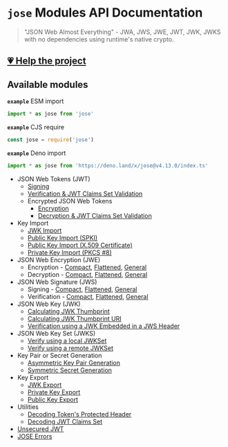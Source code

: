 # `jose` Modules API Documentation

> "JSON Web Almost Everything" - JWA, JWS, JWE, JWT, JWK, JWKS with no dependencies using runtime's native crypto.

## [💗 Help the project](https://github.com/sponsors/panva)

## Available modules

**`example`** ESM import
```js
import * as jose from 'jose'
```

**`example`** CJS require
```js
const jose = require('jose')
```

**`example`** Deno import
```js
import * as jose from 'https://deno.land/x/jose@v4.13.0/index.ts'
```

- JSON Web Tokens (JWT)
  - [Signing](classes/jwt_sign.SignJWT.md#readme)
  - [Verification & JWT Claims Set Validation](functions/jwt_verify.jwtVerify.md#readme)
  - Encrypted JSON Web Tokens
    - [Encryption](classes/jwt_encrypt.EncryptJWT.md#readme)
    - [Decryption & JWT Claims Set Validation](functions/jwt_decrypt.jwtDecrypt.md#readme)
- Key Import
  - [JWK Import](functions/key_import.importJWK.md#readme)
  - [Public Key Import (SPKI)](functions/key_import.importSPKI.md#readme)
  - [Public Key Import (X.509 Certificate)](functions/key_import.importX509.md#readme)
  - [Private Key Import (PKCS #8)](functions/key_import.importPKCS8.md#readme)
- JSON Web Encryption (JWE)
  - Encryption - [Compact](classes/jwe_compact_encrypt.CompactEncrypt.md#readme), [Flattened](classes/jwe_flattened_encrypt.FlattenedEncrypt.md#readme), [General](classes/jwe_general_encrypt.GeneralEncrypt.md#readme)
  - Decryption - [Compact](functions/jwe_compact_decrypt.compactDecrypt.md#readme), [Flattened](functions/jwe_flattened_decrypt.flattenedDecrypt.md#readme), [General](functions/jwe_general_decrypt.generalDecrypt.md#readme)
- JSON Web Signature (JWS)
  - Signing - [Compact](classes/jws_compact_sign.CompactSign.md#readme), [Flattened](classes/jws_flattened_sign.FlattenedSign.md#readme), [General](classes/jws_general_sign.GeneralSign.md#readme)
  - Verification - [Compact](functions/jws_compact_verify.compactVerify.md#readme), [Flattened](functions/jws_flattened_verify.flattenedVerify.md#readme), [General](functions/jws_general_verify.generalVerify.md#readme)
- JSON Web Key (JWK)
  - [Calculating JWK Thumbprint](functions/jwk_thumbprint.calculateJwkThumbprint.md#readme)
  - [Calculating JWK Thumbprint URI](functions/jwk_thumbprint.calculateJwkThumbprintUri.md#readme)
  - [Verification using a JWK Embedded in a JWS Header](functions/jwk_embedded.EmbeddedJWK.md#readme)
- JSON Web Key Set (JWKS)
  - [Verify using a local JWKSet](functions/jwks_local.createLocalJWKSet.md#readme)
  - [Verify using a remote JWKSet](functions/jwks_remote.createRemoteJWKSet.md#readme)
- Key Pair or Secret Generation
  - [Asymmetric Key Pair Generation](functions/key_generate_key_pair.generateKeyPair.md#readme)
  - [Symmetric Secret Generation](functions/key_generate_secret.generateSecret.md#readme)
- Key Export
  - [JWK Export](functions/key_export.exportJWK.md#readme)
  - [Private Key Export](functions/key_export.exportPKCS8.md#readme)
  - [Public Key Export](functions/key_export.exportSPKI.md#readme)
- Utilities
  - [Decoding Token's Protected Header](functions/util_decode_protected_header.decodeProtectedHeader.md#readme)
  - [Decoding JWT Claims Set](functions/util_decode_jwt.decodeJwt.md#readme)
- [Unsecured JWT](classes/jwt_unsecured.UnsecuredJWT.md#readme)
- [JOSE Errors](modules/util_errors.md#readme)

[support-sponsor]: https://github.com/sponsors/panva

